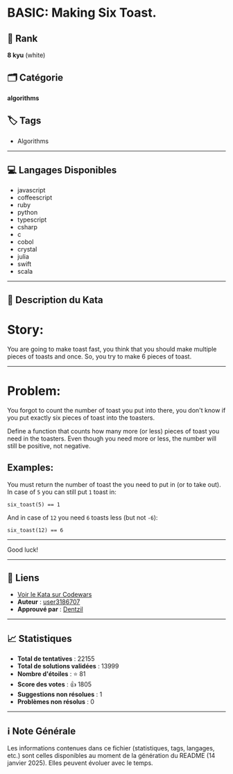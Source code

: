 # BASIC: Making Six Toast.

## 🏅 Rank
**8 kyu** (white)

## 🗂️ Catégorie
**algorithms**

## 🏷️ Tags
- Algorithms

---

## 💻 Langages Disponibles
- javascript
- coffeescript
- ruby
- python
- typescript
- csharp
- c
- cobol
- crystal
- julia
- swift
- scala

---

## 📜 Description du Kata

# Story:

You are going to make toast fast, you think that you should make multiple pieces of toasts and once. So, you try to make 6 pieces of toast.

___

# Problem:

You forgot to count the number of toast you put into there, you don't know if you put exactly six pieces of toast into the toasters.

Define a function that counts how many more (or less) pieces of toast you need in the toasters. Even though you need more or less, the number will still be positive, not negative.

## Examples:

You must return the number of toast the you need to put in (or to take out). In case of `5` you can still put `1` toast in:

```
six_toast(5) == 1
```

And in case of `12` you need `6` toasts less (but not `-6`):

```
six_toast(12) == 6
```

___

Good luck!

---

## 🔗 Liens
- [Voir le Kata sur Codewars](https://www.codewars.com/kata/5834fec22fb0ba7d080000e8)
- **Auteur** : [user3186707](https://www.codewars.com/users/user3186707)
- **Approuvé par** : [Dentzil](https://www.codewars.com/users/Dentzil)

---

## 📈 Statistiques
- **Total de tentatives** : 22155
- **Total de solutions validées** : 13999
- **Nombre d'étoiles** : ⭐ 81
- **Score des votes** : 👍 1805
- **Suggestions non résolues** : 1
- **Problèmes non résolus** : 0

---

## ℹ️ Note Générale
Les informations contenues dans ce fichier (statistiques, tags, langages, etc.) sont celles disponibles au moment de la génération du README (14 janvier 2025). Elles peuvent évoluer avec le temps.
